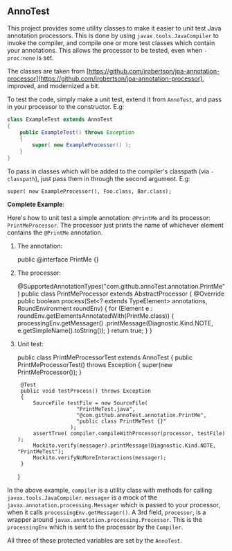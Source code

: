 ## AnnoTest

This project provides some utility classes to make it easier to
 unit test Java annotation processors. This is done by using
 `javax.tools.JavaCompiler` to invoke the compiler, and compile one or more test
 classes which contain your annotations. This allows the
 processor to be tested, even when `-proc:none` is set.

 The classes are taken from
 [https://github.com/irobertson/jpa-annotation-processor](https://github.com/irobertson/jpa-annotation-processor),
 improved, and modernized a bit.

 To test the code, simply make a unit test, extend it from `AnnoTest`, and pass in
 your processor to the constructor. E.g:

```java
class ExampleTest extends AnnoTest
{
    public ExampleTest() throws Exception
    {
        super( new ExampleProcessor() );
    }
}
```

To pass in classes which will be added to the compiler's classpath
(via `-classpath`), just pass them in through the second argument. E.g:

    super( new ExampleProcessor(), Foo.class, Bar.class);

 **Complete Example**:

 Here's how to unit test a simple annotation: `@PrintMe`
 and its processor: `PrintMeProcessor`. The processor just prints the
 name of whichever element contains the `@PrintMe` annotation.


1) The annotation:

     public @interface PrintMe {}


2) The processor:

     @SupportedAnnotationTypes("com.github.annoTest.annotation.PrintMe")
     public class PrintMeProcessor extends AbstractProcessor
     {
         @Override
         public boolean process(Set<? extends TypeElement> annotations,
                                RoundEnvironment roundEnv)
         {
             for (Element e : roundEnv.getElementsAnnotatedWith(PrintMe.class))
             {
                 processingEnv.getMessager()
                         .printMessage(Diagnostic.Kind.NOTE, e.getSimpleName().toString());
             }
             return true;
         }
     }


3) Unit test:

    public class PrintMeProcessorTest extends AnnoTest
    {
        public PrintMeProcessorTest() throws Exception
        {
            super(new PrintMeProcessor());
        }

        @Test
        public void testProcess() throws Exception
        {
            SourceFile testFile = new SourceFile(
                          "PrintMeTest.java",
                          "@com.github.annoTest.annotation.PrintMe",
                          "public class PrintMeTest {}"
                        );
            assertTrue( compiler.compileWithProcessor(processor, testFile) );
            Mockito.verify(messager).printMessage(Diagnostic.Kind.NOTE, "PrintMeTest");
            Mockito.verifyNoMoreInteractions(messager);
        }
    }

In the above example, `compiler` is a utility class with methods for calling
`javax.tools.JavaCompiler`. `messager` is a mock of the
`javax.annotation.processing.Messager` which is passed to your processor,
 when it calls `processingEnv.getMessager()`. A 3rd field,
`processor`, is a wrapper around `javax.annotation.processing.Processor`. This
is the `processingEnv` which is sent to the processor by the `Compiler`.

All three of these protected variables are set by the `AnnoTest`.